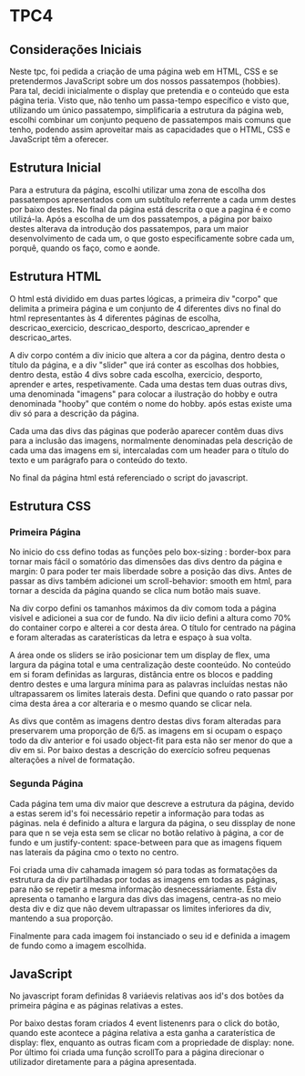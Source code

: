# TPC4
## Considerações Iniciais

Neste tpc, foi pedida a criação de uma página web em HTML, CSS e se pretendermos JavaScript sobre um dos nossos passatempos (hobbies). Para tal, decidi inicialmente o display que pretendia e o conteúdo que esta página teria. Visto que, não tenho um passa-tempo específico e visto que, utilizando um único passatempo, simplificaria a estrutura da página web, escolhi combinar um conjunto pequeno de passatempos mais comuns que tenho, podendo assim aproveitar mais as capacidades que o HTML, CSS e JavaScript têm a oferecer.

## Estrutura Inicial

Para a estrutura da página, escolhi utilizar uma zona de escolha dos passatempos apresentados com um subtítulo referrente a cada umm destes por baixo destes. No final da página está descrita o que a pagina é e como utilizá-la. Após a escolha de um dos passatempos, a página por baixo destes alterava da introdução dos passatempos, para um maior desenvolvimento de cada um, o que gosto especificamente sobre cada um, porquê, quando os faço, como e aonde. 

## Estrutura HTML

O html está dividido em duas partes lógicas, a primeira div "corpo" que delimita a primeira página e um conjunto de 4 diferentes divs no final do html representantes às 4 diferentes páginas de escolha, descricao_exercicio, descricao_desporto, descricao_aprender e descricao_artes.

A div corpo contém a div inicio que altera a cor da página, dentro desta o título da página, e a div "slider" que irá conter as escolhas dos hobbies, dentro desta, estão 4 divs sobre cada escolha, exercicio, desporto, aprender e artes, respetivamente. Cada uma destas tem duas outras divs, uma denominada "imagens" para colocar a ilustração do hobby e outra denominada "hooby" que contém o nome do hobby. após estas existe uma div só para a descrição da página.

Cada uma das divs das páginas que poderão aparecer contêm duas divs para a inclusão das imagens, normalmente denominadas pela descrição de cada uma das imagens em si, intercaladas com um header para o título do texto e um parágrafo para o conteúdo do texto.

No final da página html está referenciado o script do javascript.

## Estrutura CSS
### Primeira Página

No inicio do css defino todas as funções pelo box-sizing : border-box para tornar mais fácil o somatório das dimensões das divs dentro da página e margin: 0 para poder ter mais liberdade sobre a posição das divs. Antes de passar as divs também adicionei um scroll-behavior: smooth em html, para tornar a descida da página quando se clica num botão mais suave.

Na div corpo defini os tamanhos máximos da div comom toda a página visível e adicionei a sua cor de fundo. Na div iicio defini a altura como 70% do container corpo e alterei a cor desta área. O título for centrado na página e foram alteradas as caraterísticas da letra e espaço à sua volta.

A área onde os sliders se irão posicionar tem um display de flex, uma largura da página total e uma centralização deste coonteúdo. No conteúdo em si foram definidas as larguras, distância entre os blocos e padding dentro destes e uma largura mínima para as palavras incluídas nestas não ultrapassarem os limites laterais desta. Defini que quando o rato passar por cima desta área a cor alteraria e o mesmo quando se clicar nela.

As divs que contêm as imagens dentro destas divs foram alteradas para preservarem uma proporção de 6/5. as imagens em si ocupam o espaço todo da div anterior e foi usado object-fit para esta não ser menor do que a div em si. Por baixo destas a descrição do exercício sofreu pequenas alterações a nível de formatação.

### Segunda Página

Cada página tem uma div maior que descreve a estrutura da página, devido a estas serem id's foi necessário repetir a informação para todas as páginas. nela é definido a altura e largura da página, o seu dissplay de none para que n se veja esta sem se clicar no botão relativo à página, a cor de fundo e um justify-content: space-between para que as imagens fiquem nas laterais da página cmo o texto no centro.

Foi criada uma div cahamada imagem só para todas as formatações da estrutura da div partilhadas por todas as imagens em todas as páginas, para não se repetir a mesma informação desnecessáriamente. Esta div apresenta o tamanho e largura das divs das imagens, centra-as no meio desta div e diz que não devem ultrapassar os limites inferiores da div, mantendo a sua proporção.

Finalmente para cada imagem foi instanciado o seu id e definida a imagem de fundo como a imagem escolhida.

## JavaScript

No javascript foram definidas 8 variáevis relativas aos id's dos botões da primeira página e as páginas relativas a estes.

Por baixo destas foram criados 4 event listenenrs para o click do botão, quando este acontece a página relativa a esta ganha a caraterística de display: flex, enquanto as outras ficam com a propriedade de display: none. Por último foi criada uma função scrollTo para a página direcionar o utilizador diretamente para a página apresentada. 

